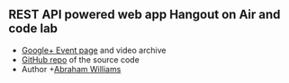 REST API powered web app Hangout on Air and code lab
----------------------------------------------------

* [Google+ Event page](https://plus.google.com/events/c6eidp06j9d0rkkahtlj0ibns9k/114233674199568482864) and video archive
* [GitHub repo](https://github.com/abraham/hoa-tasks) of the source code
* Author +[Abraham Williams](https://plus.google.com/11423367419956848286)